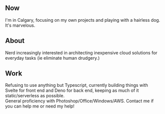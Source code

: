 ## Now

I'm in Calgary, focusing on my own projects and playing with a hairless dog. It's marvelous. 

## About

Nerd increasingly interested in architecting inexpensive cloud solutions for everyday tasks (ie eliminate human drudgery.)  

## Work

Refusing to use anything but Typescript, currently building things with Svelte for front end and Deno for back end, keeping as much of it static/serverless as possible.  
General proficiency with Photoshop/Office/Windows/AWS.
Contact me if you can help me or need my help!

<!--
**6vx/6vx** is a ✨ _special_ ✨ repository because its `README.md` (this file) appears on your GitHub profile.

Here are some ideas to get you started:

- 🔭 I’m currently working on ...
- 🌱 I’m currently learning ...
- 👯 I’m looking to collaborate on ...
- 🤔 I’m looking for help with ...
- 💬 Ask me about ...
- 📫 How to reach me: ...
- 😄 Pronouns: ...
- ⚡ Fun fact: ...
-->
